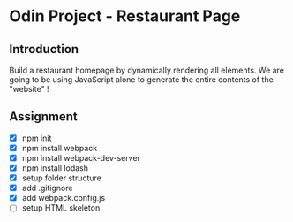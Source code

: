# Odin Project - Restaurant Page

## Introduction

Build a restaurant homepage by dynamically rendering all elements. We are going to be using JavaScript alone to generate the entire contents of the "website" !

## Assignment

- [x] npm init
- [x] npm install webpack
- [x] npm install webpack-dev-server
- [x] npm install lodash
- [x] setup folder structure
- [x] add .gitignore
- [x] add webpack.config.js
- [ ] setup HTML skeleton
